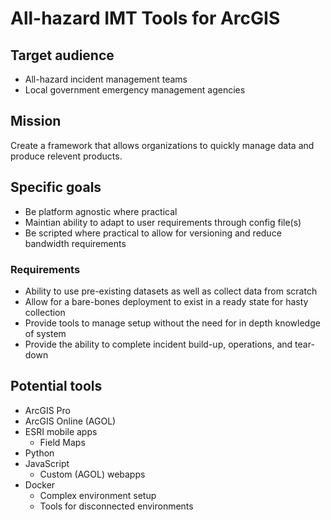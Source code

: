 # All-hazard IMT Tools for ArcGIS

## Target audience
- All-hazard incident management teams
- Local government emergency management agencies

## Mission
<!-- Could probably use a marketing person to clean this up -->
Create a framework that allows organizations to quickly manage data and produce relevent products.

## Specific goals
- Be platform agnostic where practical
- Maintian ability to adapt to user requirements through config file(s)
- Be scripted where practical to allow for versioning and reduce bandwidth requirements

### Requirements
- Ability to use pre-existing datasets as well as collect data from scratch
- Allow for a bare-bones deployment to exist in a ready state for hasty collection
- Provide tools to manage setup without the need for in depth knowledge of system
- Provide the ability to complete incident build-up, operations, and tear-down

## Potential tools
- ArcGIS Pro
- ArcGIS Online (AGOL)
- ESRI mobile apps
  - Field Maps
- Python
- JavaScript
  - Custom (AGOL) webapps
- Docker
  - Complex environment setup
  - Tools for disconnected environments


